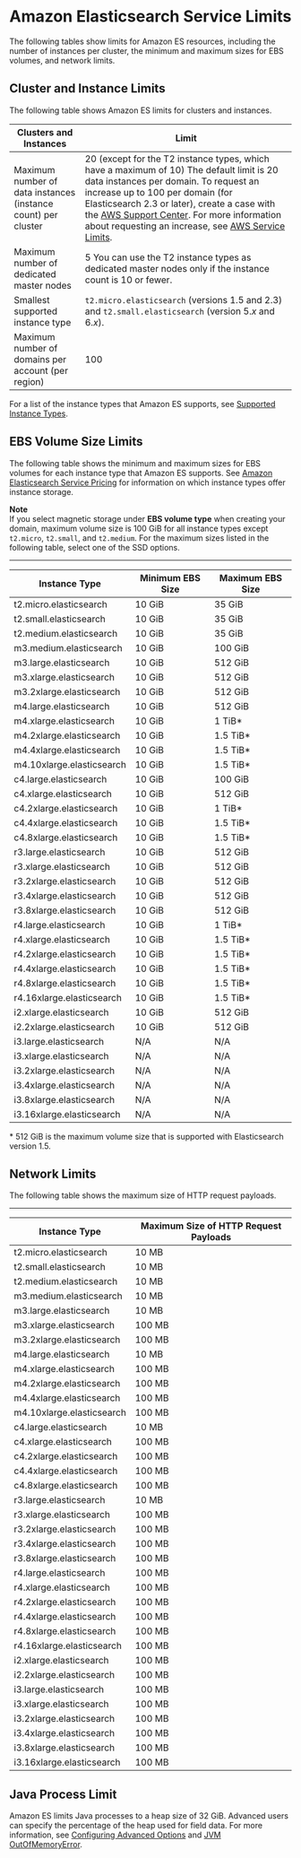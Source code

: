 # Amazon Elasticsearch Service Limits<a name="aes-limits"></a>

The following tables show limits for Amazon ES resources, including the number of instances per cluster, the minimum and maximum sizes for EBS volumes, and network limits\.

## Cluster and Instance Limits<a name="clusterresource"></a>

The following table shows Amazon ES limits for clusters and instances\.


| Clusters and Instances | Limit | 
| --- | --- | 
| Maximum number of data instances \(instance count\) per cluster | 20 \(except for the T2 instance types, which have a maximum of 10\)  The default limit is 20 data instances per domain\. To request an increase up to 100 per domain \(for Elasticsearch 2\.3 or later\), create a case with the [AWS Support Center](https://console.aws.amazon.com/support/home#/)\.   For more information about requesting an increase, see [AWS Service Limits](http://docs.aws.amazon.com/general/latest/gr/aws_service_limits.html)\.   | 
| Maximum number of dedicated master nodes | 5  You can use the T2 instance types as dedicated master nodes only if the instance count is 10 or fewer\.  | 
| Smallest supported instance type | `t2.micro.elasticsearch` \(versions 1\.5 and 2\.3\) and `t2.small.elasticsearch` \(version 5\.*x* and 6\.*x*\)\. | 
| Maximum number of domains per account \(per region\) | 100 | 

For a list of the instance types that Amazon ES supports, see [Supported Instance Types](aes-supported-instance-types.md)\.

## EBS Volume Size Limits<a name="ebsresource"></a>

The following table shows the minimum and maximum sizes for EBS volumes for each instance type that Amazon ES supports\. See [Amazon Elasticsearch Service Pricing](https://aws.amazon.com/elasticsearch-service/pricing/) for information on which instance types offer instance storage\.

**Note**  
If you select magnetic storage under **EBS volume type** when creating your domain, maximum volume size is 100 GiB for all instance types except `t2.micro`, `t2.small`, and `t2.medium`\. For the maximum sizes listed in the following table, select one of the SSD options\.


****  

| Instance Type | Minimum EBS Size | Maximum EBS Size | 
| --- | --- | --- | 
| t2\.micro\.elasticsearch | 10 GiB | 35 GiB | 
| t2\.small\.elasticsearch | 10 GiB | 35 GiB | 
| t2\.medium\.elasticsearch | 10 GiB | 35 GiB | 
| m3\.medium\.elasticsearch | 10 GiB | 100 GiB | 
| m3\.large\.elasticsearch | 10 GiB | 512 GiB | 
| m3\.xlarge\.elasticsearch | 10 GiB | 512 GiB | 
| m3\.2xlarge\.elasticsearch | 10 GiB | 512 GiB | 
| m4\.large\.elasticsearch | 10 GiB | 512 GiB | 
| m4\.xlarge\.elasticsearch | 10 GiB | 1 TiB\* | 
| m4\.2xlarge\.elasticsearch | 10 GiB | 1\.5 TiB\* | 
| m4\.4xlarge\.elasticsearch | 10 GiB | 1\.5 TiB\* | 
| m4\.10xlarge\.elasticsearch | 10 GiB | 1\.5 TiB\* | 
| c4\.large\.elasticsearch | 10 GiB | 100 GiB | 
| c4\.xlarge\.elasticsearch | 10 GiB | 512 GiB | 
| c4\.2xlarge\.elasticsearch | 10 GiB | 1 TiB\* | 
| c4\.4xlarge\.elasticsearch | 10 GiB | 1\.5 TiB\* | 
| c4\.8xlarge\.elasticsearch | 10 GiB | 1\.5 TiB\* | 
| r3\.large\.elasticsearch | 10 GiB | 512 GiB | 
| r3\.xlarge\.elasticsearch | 10 GiB | 512 GiB | 
| r3\.2xlarge\.elasticsearch | 10 GiB | 512 GiB | 
| r3\.4xlarge\.elasticsearch | 10 GiB | 512 GiB | 
| r3\.8xlarge\.elasticsearch | 10 GiB | 512 GiB | 
| r4\.large\.elasticsearch | 10 GiB | 1 TiB\* | 
| r4\.xlarge\.elasticsearch | 10 GiB | 1\.5 TiB\* | 
| r4\.2xlarge\.elasticsearch | 10 GiB | 1\.5 TiB\* | 
| r4\.4xlarge\.elasticsearch | 10 GiB | 1\.5 TiB\* | 
| r4\.8xlarge\.elasticsearch | 10 GiB | 1\.5 TiB\* | 
| r4\.16xlarge\.elasticsearch | 10 GiB | 1\.5 TiB\* | 
| i2\.xlarge\.elasticsearch | 10 GiB | 512 GiB | 
| i2\.2xlarge\.elasticsearch | 10 GiB | 512 GiB | 
| i3\.large\.elasticsearch  | N/A | N/A | 
| i3\.xlarge\.elasticsearch | N/A | N/A | 
| i3\.2xlarge\.elasticsearch | N/A | N/A | 
| i3\.4xlarge\.elasticsearch | N/A | N/A | 
| i3\.8xlarge\.elasticsearch | N/A | N/A | 
| i3\.16xlarge\.elasticsearch | N/A | N/A | 

\* 512 GiB is the maximum volume size that is supported with Elasticsearch version 1\.5\.

## Network Limits<a name="network-limits"></a>

The following table shows the maximum size of HTTP request payloads\.


****  

| Instance Type | Maximum Size of HTTP Request Payloads | 
| --- | --- | 
| t2\.micro\.elasticsearch | 10 MB | 
| t2\.small\.elasticsearch | 10 MB | 
| t2\.medium\.elasticsearch | 10 MB | 
| m3\.medium\.elasticsearch | 10 MB | 
| m3\.large\.elasticsearch | 10 MB | 
| m3\.xlarge\.elasticsearch | 100 MB | 
| m3\.2xlarge\.elasticsearch | 100 MB | 
| m4\.large\.elasticsearch | 10 MB | 
| m4\.xlarge\.elasticsearch | 100 MB | 
| m4\.2xlarge\.elasticsearch | 100 MB | 
| m4\.4xlarge\.elasticsearch | 100 MB | 
| m4\.10xlarge\.elasticsearch | 100 MB | 
| c4\.large\.elasticsearch | 10 MB | 
| c4\.xlarge\.elasticsearch | 100 MB | 
| c4\.2xlarge\.elasticsearch | 100 MB | 
| c4\.4xlarge\.elasticsearch | 100 MB | 
| c4\.8xlarge\.elasticsearch | 100 MB | 
| r3\.large\.elasticsearch | 10 MB | 
| r3\.xlarge\.elasticsearch | 100 MB | 
| r3\.2xlarge\.elasticsearch | 100 MB | 
| r3\.4xlarge\.elasticsearch | 100 MB | 
| r3\.8xlarge\.elasticsearch | 100 MB  | 
| r4\.large\.elasticsearch | 100 MB | 
| r4\.xlarge\.elasticsearch | 100 MB | 
| r4\.2xlarge\.elasticsearch | 100 MB | 
| r4\.4xlarge\.elasticsearch | 100 MB | 
| r4\.8xlarge\.elasticsearch | 100 MB | 
| r4\.16xlarge\.elasticsearch | 100 MB | 
| i2\.xlarge\.elasticsearch | 100 MB | 
| i2\.2xlarge\.elasticsearch | 100 MB | 
| i3\.large\.elasticsearch | 100 MB | 
| i3\.xlarge\.elasticsearch | 100 MB | 
| i3\.2xlarge\.elasticsearch | 100 MB | 
| i3\.4xlarge\.elasticsearch | 100 MB | 
| i3\.8xlarge\.elasticsearch | 100 MB | 
| i3\.16xlarge\.elasticsearch | 100 MB | 

## Java Process Limit<a name="aes-java-process-limit"></a>

Amazon ES limits Java processes to a heap size of 32 GiB\. Advanced users can specify the percentage of the heap used for field data\. For more information, see [Configuring Advanced Options](es-createupdatedomains.md#es-createdomain-configure-advanced-options) and [JVM OutOfMemoryError](aes-handling-errors.md#aes-handling-errors-jvm_out_of_memory_error)\.